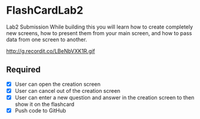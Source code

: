 # FlashCardLab2
Lab2 Submission
While building this you will learn how to create completely new screens,
how to present them from your main screen, and how to pass data from one screen to another.



http://g.recordit.co/LBeNbVXK1R.gif

## Required
- [x] User can open the creation screen
- [x] User can cancel out of the creation screen
- [x] User can enter a new question and answer in the creation screen to then show it on the flashcard
- [x] Push code to GitHub
